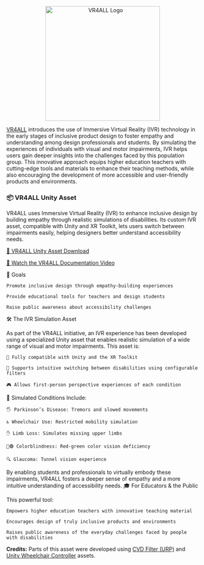 <p align="center">
  <img src="https://vr4all.eu/wp-content/uploads/2023/07/Screenshot-2023-06-27-093036.png" alt="VR4ALL Logo" width="300"/>
</p>


<a href="https://vr4all.eu/">VR4ALL</a> introduces the use of Immersive Virtual Reality (IVR) technology in the early stages of inclusive product design to foster empathy and understanding among design professionals and students. By simulating the experiences of individuals with visual and motor impairments, IVR helps users gain deeper insights into the challenges faced by this population group. This innovative approach equips higher education teachers with cutting-edge tools and materials to enhance their teaching methods, while also encouraging the development of more accessible and user-friendly products and environments.

### 📦 VR4ALL Unity Asset

VR4ALL uses Immersive Virtual Reality (IVR) to enhance inclusive design by building empathy through realistic simulations of disabilities. Its custom IVR asset, compatible with Unity and XR Toolkit, lets users switch between impairments easily, helping designers better understand accessibility needs.

[🔗 VR4ALL Unity Asset Download](https://aegeangr-my.sharepoint.com/:f:/g/personal/v_kasapakis_aegean_gr/EknhQh9UrqBDsnM2UFAoJVoBjm2Bnpc9jIy72s2H3sEMfw?e=6Q2bSN)

[🎥 Watch the VR4ALL Documentation Video](https://youtu.be/bX7ua0AJof0)

🎯 Goals

    Promote inclusive design through empathy-building experiences

    Provide educational tools for teachers and design students

    Raise public awareness about accessibility challenges

🛠️ The IVR Simulation Asset

As part of the VR4ALL initiative, an IVR experience has been developed using a specialized Unity asset that enables realistic simulation of a wide range of visual and motor impairments. This asset is:

    🔁 Fully compatible with Unity and the XR Toolkit

    🔄 Supports intuitive switching between disabilities using configurable filters

    🎮 Allows first-person perspective experiences of each condition

🧠 Simulated Conditions Include:

    🖐️ Parkinson’s Disease: Tremors and slowed movements

    ♿ Wheelchair Use: Restricted mobility simulation

    ✋ Limb Loss: Simulates missing upper limbs

    🔴🟢 Colorblindness: Red-green color vision deficiency

    🔍 Glaucoma: Tunnel vision experience

By enabling students and professionals to virtually embody these impairments, VR4ALL fosters a deeper sense of empathy and a more intuitive understanding of accessibility needs.
🎓 For Educators & the Public

This powerful tool:

    Empowers higher education teachers with innovative teaching material

    Encourages design of truly inclusive products and environments

    Raises public awareness of the everyday challenges faced by people with disabilities

    
**Credits:** Parts of this asset were developed using [CVD Filter (URP)](https://assetstore.unity.com/packages/vfx/shaders/fullscreen-camera-effects/cvd-filter-urp-193819) and [Unity Wheelchair Controller](https://ocias.com/blog/unity-wheelchair-controller/) assets.
